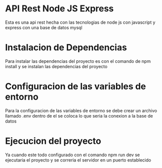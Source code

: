 # API Rest Node JS Express

Esta es una api rest hecha con las tecnologias de node js con javascript y express con una base de datos mysql

# Instalacion de Dependencias

Para instalar las dependencias del proyecto es con el comando de npm install y se instalan las dependencias del proyecto

# Configuracion de las variables de entorno

Para la configuracion de las variables de entorno se debe crear un archivo llamado .env dentro de el se coloca lo que seria la conexion a la base de datos

# Ejecucion del proyecto

Ya cuando este todo configurado con el comando npm run dev se ejecutaria el proyecto y se correria el servidor en un puerto establecido